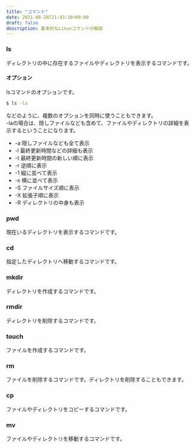 ```yaml
---
title: "コマンド"
date: 2021-08-28T21:43:18+09:00
draft: false
description: 基本的なLinuxコマンドの解説
---
```


### ls  
ディレクトリの中に存在するファイルやディレクトリを表示するコマンドです。
#### オプション
lsコマンドのオプションです。
```bash
$ ls -la
```
などのように、複数のオプションを同時に使うこともできます。  
-laの場合は、隠しファイルなども含めて、ファイルやディレクトリの詳細を表示するということになります。
+ -a 隠しファイルなども全て表示
+ -l 最終更新時間などの詳細も表示
+ -t 最終更新時間の新しい順に表示
+ -r 逆順に表示
+ -1 縦に並べて表示
+ -x 横に並べて表示
+ -S ファイルサイズ順に表示
+ -X 拡張子順に表示
+ -R ディレクトリの中身も表示
### pwd  
現在いるディレクトリを表示するコマンドです。
### cd  
指定したディレクトリへ移動するコマンドです。
### mkdir  
ディレクトリを作成するコマンドです。
### rmdir  
ディレクトリを削除するコマンドです。
### touch  
ファイルを作成するコマンドです。
### rm  
ファイルを削除するコマンドです。ディレクトリを削除することもできます。
### cp  
ファイルやディレクトリをコピーするコマンドです。
### mv
ファイルやディレクトリを移動するコマンドです。

